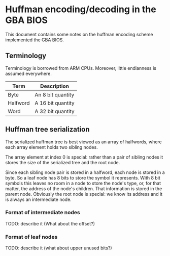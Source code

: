 <!--
SPDX-FileCopyrightText: 2024 Thomas Mathys
SPDX-License-Identifier: MIT
-->

# Huffman encoding/decoding in the GBA BIOS

This document contains some notes on the huffman encoding scheme
implemented the GBA BIOS.

## Terminology

Terminology is borrowed from ARM CPUs.
Moreover, little endianness is assumed everywhere.

|Term    |Description      |
|--------|-----------------|
|Byte    |An 8 bit quantity|
|Halfword|A 16 bit quantity|
|Word    |A 32 bit quantity|

## Huffman tree serialization

The serialized huffman tree is best viewed as an array of halfwords,
where each array element holds two sibling nodes.

The array element at index 0 is special: rather than a pair of
sibling nodes it stores the size of the serialized tree and
the root node.

Since each sibling node pair is stored in a halfword, each node is
stored in a byte. So a leaf node has 8 bits to store the symbol
it represents. With 8 bit symbols this leaves no room in a node to
store the node's type, or, for that matter, the address of the node's
children. That information is stored in the parent node. Obviously
the root node is special: we know its address and it is always
an intermediate node.

### Format of intermediate nodes

TODO: describe it (What about the offset?)

### Format of leaf nodes

TODO: describe it (what about upper unused bits?)
